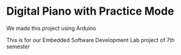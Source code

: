 # Digital Piano with Practice Mode

We made this project using Arduino

This is for our Embedded Software Development Lab project of 7th semester 

